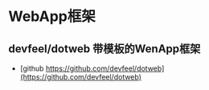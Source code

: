 # WebApp框架

## devfeel/dotweb 带模板的WenApp框架

- [github https://github.com/devfeel/dotweb](https://github.com/devfeel/dotweb)
